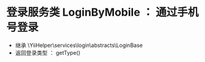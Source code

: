 # 登录服务类 LoginByMobile ： 通过手机号登录
- 继承 \YiiHelper\services\login\abstracts\LoginBase
- 返回登录类型 ： getType()
